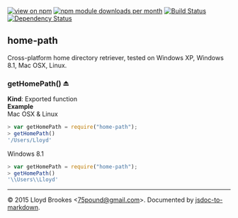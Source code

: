[![view on npm](http://img.shields.io/npm/v/home-path.svg)](https://www.npmjs.org/package/home-path)
[![npm module downloads per month](http://img.shields.io/npm/dm/home-path.svg)](https://www.npmjs.org/package/home-path)
[![Build Status](https://travis-ci.org/75lb/home-path.svg?branch=master)](https://travis-ci.org/75lb/home-path)
[![Dependency Status](https://david-dm.org/75lb/home-path.svg)](https://david-dm.org/75lb/home-path)

<a name="module_home-path"></a>
## home-path
Cross-platform home directory retriever, tested on Windows XP, Windows 8.1, Mac OSX, Linux.

<a name="exp_module_home-path--getHomePath"></a>
### getHomePath() ⏏
**Kind**: Exported function  
**Example**  
Mac OSX & Linux
```js
> var getHomePath = require("home-path");
> getHomePath()
'/Users/Lloyd'
```

Windows 8.1
```js
> var getHomePath = require("home-path");
> getHomePath()
'\\Users\\Lloyd'
```

* * *

&copy; 2015 Lloyd Brookes \<75pound@gmail.com\>. Documented by [jsdoc-to-markdown](https://github.com/jsdoc2md/jsdoc-to-markdown).
